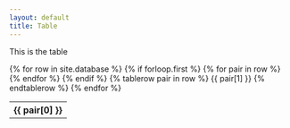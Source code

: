 ```yaml
---
layout: default
title: Table
---
```


This is the table

<!--Static database table-->
<table>
{% for row in site.database %}
	<!--Table header-->
	{% if forloop.first %}
	<tr>
		{% for pair in row %}
		<th>{{ pair[0] }}</th>
		{% endfor %}
	</tr>
	{% endif %}
	<!--Table rows-->
	{% tablerow pair in row %}
		{{ pair[1] }}
	{% endtablerow %}
{% endfor %}
</table>